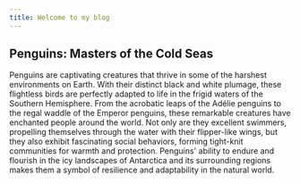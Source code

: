 ```yaml
---
title: Welcome to my blog
---
```


## Penguins: Masters of the Cold Seas

Penguins are captivating creatures that thrive in some of the harshest environments on Earth. With their distinct black and white plumage, these flightless birds are perfectly adapted to life in the frigid waters of the Southern Hemisphere. From the acrobatic leaps of the Adélie penguins to the regal waddle of the Emperor penguins, these remarkable creatures have enchanted people around the world. Not only are they excellent swimmers, propelling themselves through the water with their flipper-like wings, but they also exhibit fascinating social behaviors, forming tight-knit communities for warmth and protection. Penguins' ability to endure and flourish in the icy landscapes of Antarctica and its surrounding regions makes them a symbol of resilience and adaptability in the natural world.
